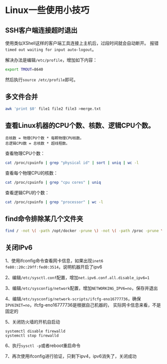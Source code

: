 # Linux一些使用小技巧

## SSH客户端连接超时退出

使用类似XShell这样的客户端工具连接上主机后，过段时间就会自动断开。 报错`timed out waiting for input auto-logout`。

解决办法是编辑`/etc/profile`，增加如下内容：

```bash
export TMOUT=8640
```

然后执行`source /etc/profile`即可。

## 多文件合并

```bash
awk 'print $0' file1 file2 file3 >merge.txt
```

## 查看Linux机器的CPU个数、核数、逻辑CPU个数。

    总核数 = 物理CPU个数 * 每颗物理CPU核数。
    总逻辑CPU数 = 总核数 * 超线程数。

查看物理CPU个数：

```bash
cat /proc/cpuinfo | grep "physical id" | sort | uniq | wc -l
```

查看每个物理CPU的核数：

```bash
cat /proc/cpuinfo | grep "cpu cores" | uniq
```

查看逻辑CPU的个数：

```bash
cat /proc/cpuinfo | grep "processor" | wc -l
```

## find命令排除某几个文件夹

```bash
find / -not \( -path /opt/docker -prune \) -not \( -path /proc -prune \) -nouser
```

## 关闭IPv6
1、使用ifconfig命令查看网卡信息，如果出现`inet6 fe80::20c:29ff:fed0:3514`，说明机器开启了ipv6

2、编辑`/etc/sysctl.conf`配置，增加`net.ipv6.conf.all.disable_ipv6=1`

3、编辑`/etc/sysconfig/network`配置，增加`NETWORKING_IPV6=no`，保存并退出

4、编辑`/etc/sysconfig/network-scripts/ifcfg-eno16777736`，确保`IPV6INIT=no`，ifcfg-eno16777736是根据自己机器的，
实际网卡信息来看，不是固定的

5、关闭防火墙的开机自启动
```
systemctl disable firewalld
systemctl stop firewalld
```

6、执行`sysctl -p`或者reboot重启命令

7、再次使用ifconfig进行验证，只剩下ipv4，ipv6消失了，关闭成功


